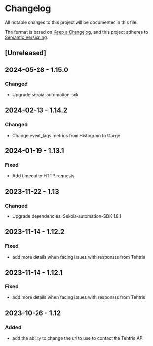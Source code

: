 # Changelog

All notable changes to this project will be documented in this file.

The format is based on [Keep a Changelog](https://keepachangelog.com/en/1.0.0/),
and this project adheres to [Semantic Versioning](https://semver.org/spec/v2.0.0.html).

## [Unreleased]

## 2024-05-28 - 1.15.0

### Changed

- Upgrade sekoia-automation-sdk

## 2024-02-13 - 1.14.2

### Changed

- Change event_lags metrics from Histogram to Gauge

## 2024-01-19 - 1.13.1

### Fixed

- Add timeout to HTTP requests

## 2023-11-22 - 1.13

### Changed

- Upgrade dependencies: Sekoia-automation-SDK 1.8.1

## 2023-11-14 - 1.12.2

### Fixed

- add more details when facing issues with responses from Tehtris

## 2023-11-14 - 1.12.1

### Fixed

- add more details when facing issues with responses from Tehtris

## 2023-10-26 - 1.12

### Added

- add the ability to change the url to use to contact the Tehtris API
